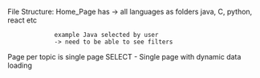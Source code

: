 File Structure:
Home_Page has -> all languages as folders
                 java, C, python, react etc

                 example Java selected by user 
                 -> need to be able to see filters


Page per topic is single page
SELECT - Single page with dynamic data loading
